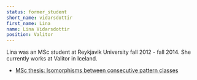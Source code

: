 ```yaml
---
status: former_student
short_name: vidarsdottir
first_name: Lina
name: Lina Vidarsdottir
position: Valitor
---
```

Lina was an MSc student at Reykjavik University fall 2012 - fall 2014.
She currently works at Valitor in Iceland.

- [MSc thesis: Isomorphisms between consecutive pattern classes](http://hdl.handle.net/1946/20561)